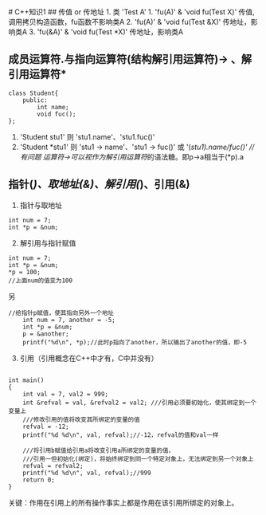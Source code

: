 <head><meta charset="UTF-8"></head>
# C++知识1
## 传值 or 传地址
1. 类
'Test A' 
  1. 'fu(A)' & 'void fu(Test X)' 传值,调用拷贝构造函数，fu函数不影响类A
  2. 'fu(A)' & 'void fu(Test &X)' 传地址，影响类A
  3. 'fu(&A)' & 'void fu(Test *X)' 传地址，影响类A

## 成员运算符.与指向运算符(结构解引用运算符)-> 、解引用运算符* 
```
class Student{
    public:
        int name;
        void fuc();
};
```
1. 'Student stu1' 则  'stu1.name'、'stu1.fuc()'
2. 'Student *stu1' 则  'stu1 -> name'、'stu1 -> fuc()' 或 '(*stu1).name/fuc()' //有问题
    运算符->可以视作为解引用运算符*的语法糖。即p->a相当于(*p).a

## 指针(*)、取地址(&)、解引用(*)、引用(&)
1. 指针与取地址
```
int num = 7;  
int *p = &num;
```
2. 解引用与指针赋值
```
int num = 7;  
int *p = &num;  
*p = 100;  
//上面num的值变为100
```
另
```
//给指针p赋值，使其指向另外一个地址
    int num = 7, another = -5;  
    int *p = &num;  
    p = &another;  
    printf("%d\n", *p);//此时p指向了another，所以输出了another的值，即-5  
```
3. 引用（引用概念在C++中才有，C中并没有）
```

int main()  
{  
    int val = 7, val2 = 999;  
    int &refval = val, &refval2 = val2; ///引用必须要初始化，使其绑定到一个变量上  
    ///修改引用的值将改变其所绑定的变量的值  
    refval = -12;  
    printf("%d %d\n", val, refval);//-12，refval的值和val一样  
      
    ///将引用b赋值给引用a将改变引用a所绑定的变量的值，  
    ///引用一但初始化(绑定)，将始终绑定到同一个特定对象上，无法绑定到另一个对象上  
    refval = refval2;  
    printf("%d %d\n", val, refval);//999  
    return 0;  
}  
```
关键：作用在引用上的所有操作事实上都是作用在该引用所绑定的对象上。


